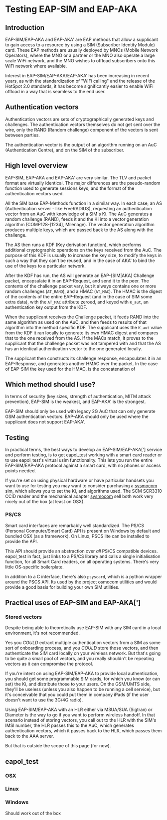 # Testing EAP-SIM and EAP-AKA

## Introduction
EAP-SIM/EAP-AKA and EAP-AKA' are EAP methods that allow a supplicant to gain access to a resource by using a SIM (Subscriber Identity Module) card. These EAP methods are usually deployed by MNOs (Mobile Network Operators), where the MNO or a partner or the MNO also operate a large scale WiFi network, and the MNO wishes to offload subscribers onto this WiFi network where available.

Interest in EAP-SIM/EAP-AKA/EAP-AKA' has been increasing in recent years, as with the standardization of "WiFi calling" and the release of the HotSpot 2.0 standards, it has become significantly easier to enable WiFi offload in a way that is seamless to the end user.

## Authentication vectors
Authentication vectors are sets of cryptographically generated keys and challenges.  The authentication vectors themselves do not get sent over the wire, only the RAND (Random challenge) component of the vectors is sent between parties.

The authentication vector is the output of an algorithm running on an AuC (Authentication Centre), and on the SIM of the subscriber. 

## High level overview
EAP-SIM, EAP-AKA and EAP-AKA' are very similar. The TLV and packet format are virtually identical. The major differences are the pseudo-random function used to generate sessions keys, and the format of the authentication vectors used.

All the SIM base EAP-Methods function in a similar way.  In each case, an AS (Authentication server - like FreeRADIUS), requesting an authentication vector from an AuC with knowledge of a SIM's Ki.  The AuC generates a random challenge (RAND), feeds it and the Ki into a vector generation algorithm (COMP128-[1234], Milenage).  The vector generation algorithm produces multiple keys, which are passed back to the AS along with the challenge.

The AS then runs a KDF (Key derivation function), which performs additional cryptographic operations on the keys received from the AuC.  The purpose of this KDF is usually to increase the key size, to modify the keys in such a way that they can't be reused, and in the case of AKA' to bind the use of the keys to a particular network.

After the KDF has run, the AS will generate an EAP-[SIM|AKA] Challenge packet, encapsulate it in an EAP-Request, and send it to the peer. The contents of the challenge packet vary, but it always contains one or more random challenges (``AT_RAND``), and a HMAC (``AT_MAC``). The HMAC is the digest of the contents of the entire EAP-Request (and in the case of SIM some extra data), with the ``AT_MAC`` attribute zeroed, and keyed with ``K_aut``, an authentication key output from the KDF.

When the supplicant receives the Challenge packet, it feeds RAND into the same algorithm as used on the AuC, and then feeds to results of that algorithm into the method specific KDF.  The supplicant uses the ``K_aut`` value from the KDF it ran locally to generate its own HMAC digest and compares that to the one received from the AS. If the MACs match, it proves to the supplicant that the challenge packet was not tampered with and that the AS has an identical authentication vector to the one generated locally.

The supplicant then constructs its challenge response, encapsulates it in an EAP-Response, and generates another HMAC over the packet.  In the case of EAP-SIM the key used for the HMAC, is the concatenation of 


## Which method should I use?

In terms of security (key sizes, strength of authentication, MITM attack prevention), EAP-SIM is the weakest, and EAP-AKA' is the strongest.

EAP-SIM should only be used with legacy 2G AuC that can only generate GSM authentication vectors. EAP-AKA should only be used where the supplicant does not support EAP-AKA'.


## Testing
In practical terms, the best ways to develop an EAP-SIM/EAP-AKA['] service and perform testing, is to get eapol_test working with a smart card reader or to use eapol_test's virtual usim functionality. This lets you run the entire EAP-SIM/EAP-AKA protocol against a smart card, with no phones or access points needed.

If you're set on using physical hardware or have particular handsets you want to use for testing you may want to consider purchasing a [sysmocom](http://shop.sysmocom.de) sim, which allows you to set the Ki, and algorithms used.  The SCM SCR3310 CCID reader and the mechanical adapter [sysmocom](http://shop.sysmocom.de) sell both work very nicely out of the box (at least on OSX).

### PS/CS

Smart card interfaces are remarkably well standardized. The PS/CS (Personal Computer/Smart Card) API is present on Windows by default and bundled OSX (as a framework). On Linux, PSCS lite can be installed to provide the API.

This API should provide an abstraction over *all* PS/CS compatible devices.  eapol_test in fact, just links to a PS/CS library and calls a single initialisation function, for all Smart Card readers, on all operating systems. There's very little OS-specific boilerplate.

In addition to a C interface, there's also ``psyscard``, which is a python wrapper around the PSCS API.  Its used by the project osmocom utilities and would provide a good basis for building your own SIM utilities.

## Practical uses of EAP-SIM and EAP-AKA[']
### Stored vectors
Despite being able to theoretically use EAP-SIM with any SIM card in a local environment, it's not recommended.

Yes you *COULD* extract multiple authentication vectors from a SIM as some sort of onboarding process, and you *COULD* store those vectors, and then authenticate the SIM card locally on your wireless network.  But that's going to be quite a small pool of vectors, and you really shouldn't be repeating vectors as it can compromise the protocol.

If you're intent on using EAP-SIM/EAP-AKA to provide local authentication, you should get some programmable SIM cards, for which you know (or can set) the Ki, and distribute those to your users.  On the GSM/UMTS side, they'll be useless (unless you also happen to be running a cell service), but it's conceivable that you could put them in company iPads (if the user doesn't want to use the 3G/4G radio).

Using EAP-SIM/EAP-AKA with an HLR either via M3UA/SUA (Sigtran) or Diameter is the way to go if you want to perform wireless handoff. In that scenario instead of storing vectors, you call out to the HLR with the SIM's IMSI number, the HLR passes this to the AuC, which generates authentication vectors, which it passes back to the HLR, which passes them back to the AAA server.

But that is outside the scope of this page (for now).  

## eapol_test
### OSX

### Linux

### Windows
Should work out of the box